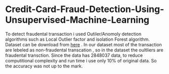 # Credit-Card-Fraud-Detection-Using-Unsupervised-Machine-Learning

To detect fraudental transaction i used Outiler/Anomoly detection algorithms such as Local Outlier factor and isolation Forest algorithm.
Dataset can be download from [here](https://www.kaggle.com/jacklizhi/creditcard) . In our dataset most of the transaction are lebeled as non-fraudental transcation , so in the dataset the oultliers are fraudental transction. Since the data has 2848037 data, to reduce computitional complexity and run time i use only 10% of original data. So the accuracy was not up to the mark. 
